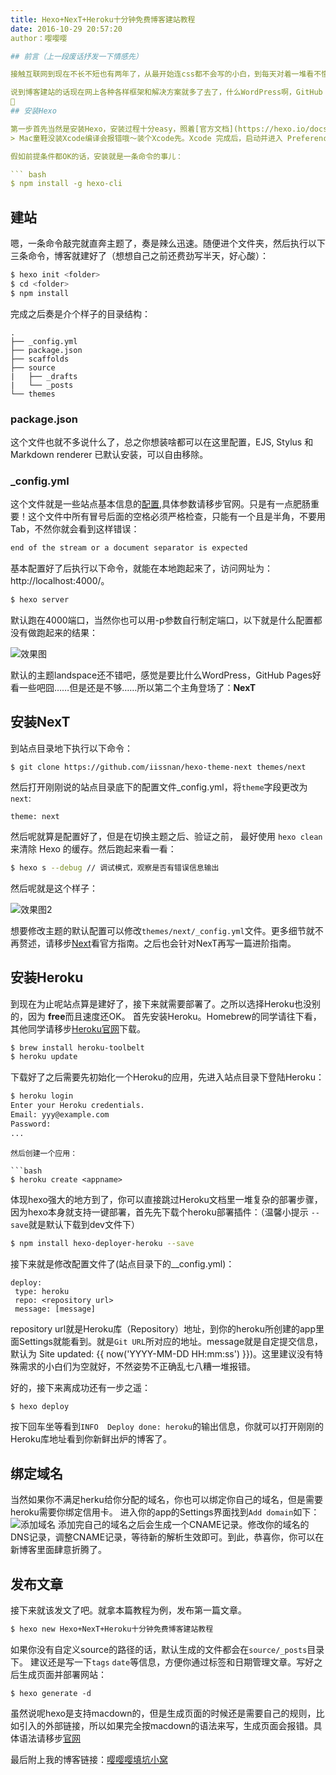 ```yaml
---
title: Hexo+NexT+Heroku十分钟免费博客建站教程
date: 2016-10-29 20:57:20
author：嘤嘤嘤

## 前言（上一段废话抒发一下情感先）

接触互联网到现在不长不短也有两年了，从最开始连css都不会写的小白，到每天对着一堆看不懂的英文文档持续蒙蔽和抓狂的新手，再到现在积累了一定的项目，中间也经历了踩坑无数和填坑无数的学习过程。但由于之前过于偷懒，这么两年下来啥也没留下。是时候觉得应该要好好记录下自己的成长经历了。之前一直觉得很多东西网上一搜教程一大堆，自己写了也没啥意思，无非也就是复制粘贴。可是编码本来就是一个建立复制粘贴的基础上学习的过程。之前看到有人说自己写博客写教程不是为了给别人看的，主要是对自己所学知识的一种总结。现在自己也算是正式进入互联网行业开始工作，这次折腾这个也算是迎来一次崭新良好的开始吧。本来之前想自己写站，整个博客系统写了将近四分之三了吧，最后觉得一开始就写得不够好，即使勉强上了后期也很难维护，反而给自己又找了个偷懒的借口。干脆就懒得折腾，直接用开源的框架库吧。

说到博客建站的话现在网上各种各样框架和解决方案就多了去了，什么WordPress啊，GitHub Pages啊真的是肥肠容易挑花了眼。出于颜值和方便的考虑，最终选择了Hexo（这货支持macdown啊这货一键发布啊这货各种啊……蛤蛤蛤）。好吧，废话说完就直奔主题吧。

## 安装Hexo

第一步首先当然是安装Hexo，安装过程十分easy，照着[官方文档](https://hexo.io/docs/index.html)走一遍要不了几分钟就OK了。当然前提是你已经装了[Node.js](https://nodejs.org/en/)和[Git](https://git-scm.com/)。（没装的筒子请自行移步官网，Windows童鞋请自动忽略此文……对我是Mac狗表示不会用Windows囧）
> Mac童鞋没装Xcode编译会报错哦～装个Xcode先。Xcode 完成后，启动并进入 Preferences -> Download -> Command Line Tools -> Install 安装命令行工具。

假如前提条件都OK的话，安装就是一条命令的事儿：

``` bash
$ npm install -g hexo-cli
```
## 建站

嗯，一条命令敲完就直奔主题了，奏是辣么迅速。随便进个文件夹，然后执行以下三条命令，博客就建好了（想想自己之前还费劲写半天，好心酸）：

```bash
$ hexo init <folder>
$ cd <folder>
$ npm install
```

完成之后奏是介个样子的目录结构：

```
.
├── _config.yml
├── package.json
├── scaffolds
├── source
|   ├── _drafts
|   └── _posts
└── themes
```

### package.json

这个文件也就不多说什么了，总之你想装啥都可以在这里配置，EJS, Stylus 和 Markdown renderer 已默认安装，可以自由移除。

### _config.yml

这个文件就是一些站点基本信息的[配置](https://hexo.io/docs/configuration.html),具体参数请移步官网。只是有一点肥肠重要！这个文件中所有冒号后面的空格必须严格检查，只能有一个且是半角，不要用Tab，不然你就会看到这样错误：

```bash
end of the stream or a document separator is expected
```

基本配置好了后执行以下命令，就能在本地跑起来了，访问网址为：http://localhost:4000/。

```bash
$ hexo server
```

默认跑在4000端口，当然你也可以用-p参数自行制定端口，以下就是什么配置都没有做跑起来的结果：

![效果图](http://ww3.sinaimg.cn/large/0060lm7Tgw1f99i1e3vcmj30vw0qh0xr.jpg)

默认的主题landspace还不错吧，感觉是要比什么WordPress，GitHub Pages好看一些吧囧……但是还是不够……所以第二个主角登场了：**NexT**

## 安装NexT
到站点目录地下执行以下命令：

```
$ git clone https://github.com/iissnan/hexo-theme-next themes/next
```
然后打开刚刚说的站点目录底下的配置文件_config.yml，将`theme`字段更改为`next`:

```
theme: next
```

然后呢就算是配置好了，但是在切换主题之后、验证之前， 最好使用 `hexo clean` 来清除 Hexo 的缓存。然后跑起来看一看：

```bash
$ hexo s --debug // 调试模式，观察是否有错误信息输出
```

然后呢就是这个样子：

![效果图2](http://i1.piimg.com/4851/033fd27de33b13ab.png)

想要修改主题的默认配置可以修改`themes/next/_config.yml`文件。更多细节就不再赘述，请移步[Next](http://theme-next.iissnan.com/getting-started.html)看官方指南。之后也会针对NexT再写一篇进阶指南。

## 安装Heroku

到现在为止呢站点算是建好了，接下来就需要部署了。之所以选择Heroku也没别的，因为 **free**而且速度还OK。
首先安装Heroku。Homebrew的同学请往下看，其他同学请移步[Heroku官网](https://devcenter.heroku.com/articles/heroku-command-line)下载。
```bash
$ brew install heroku-toolbelt
$ heroku update
```
下载好了之后需要先初始化一个Heroku的应用，先进入站点目录下登陆Heroku：

 ```bash
$ heroku login
Enter your Heroku credentials.
Email: yyy@example.com
Password:
...
```

 ```
 然后创建一个应用：
  
 ```bash
 $ heroku create <appname>
 ```
 体现hexo强大的地方到了，你可以直接跳过Heroku文档里一堆复杂的部署步骤，因为hexo本身就支持一键部署，首先先下载个heroku部署插件：（温馨小提示 `--save`就是默认下载到dev文件下）
 
```bash
$ npm install hexo-deployer-heroku --save
```

接下来就是修改配置文件了(站点目录下的__config.yml)：
 
 ```
 deploy:
  type: heroku
  repo: <repository url>  
  message: [message]	
 ```
repository url就是Heroku库（Repository）地址，到你的heroku所创建的app里面Settings就能看到。就是`Git URL`所对应的地址。message就是自定提交信息，默认为 Site updated: {{ now('YYYY-MM-DD HH:mm:ss') }})。这里建议没有特殊需求的小白们为空就好，不然姿势不正确乱七八糟一堆报错。

好的，接下来离成功还有一步之遥：
 
 ```bash
 $ hexo deploy
 ```
 
 按下回车坐等看到`INFO  Deploy done: heroku`的输出信息，你就可以打开刚刚的Heroku库地址看到你新鲜出炉的博客了。

## 绑定域名  
当然如果你不满足herku给你分配的域名，你也可以绑定你自己的域名，但是需要heroku需要你绑定信用卡。
进入你的app的Settings界面找到`Add domain`如下：
![添加域名](http://i1.piimg.com/4851/520b2bf59ec8727e.png)
添加完自己的域名之后会生成一个CNAME记录。修改你的域名的DNS记录，调整CNAME记录，等待新的解析生效即可。到此，恭喜你，你可以在新博客里面肆意折腾了。

## 发布文章  

接下来就该发文了吧。就拿本篇教程为例，发布第一篇文章。

```bash
$ hexo new Hexo+NexT+Heroku十分钟免费博客建站教程
```

如果你没有自定义source的路径的话，默认生成的文件都会在`source/_posts`目录下。
建议还是写一下`tags` `date`等信息，方便你通过标签和日期管理文章。写好之后生成页面并部署网站：

```bahs
$ hexo generate -d
```

虽然说呢hexo是支持macdown的，但是生成页面的时候还是需要自己的规则，比如引入的外部链接，所以如果完全按macdown的语法来写，生成页面会报错。具体语法请移步[官网](https://hexo.io/docs/tag-plugins.html)

  
最后附上我的博客链接：[嘤嘤嘤填坑小窝](http://www.cucxwy.com/)

